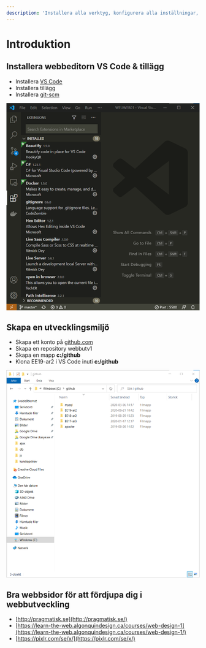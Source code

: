 ```yaml
---
description: 'Installera alla verktyg, konfigurera alla inställningar, skapar alla mappar'
---
```


# Introduktion

## Installera webbeditorn VS Code & tillägg

* Installera [VS Code](https://code.visualstudio.com/)
* Installera tillägg
* Installera [git-scm](https://git-scm.com/)

![](.gitbook/assets/image%20%2811%29.png)

## Skapa en utvecklingsmiljö

* Skapa ett konto på [github.com](https://github.com/)
* Skapa en repository webbutv1
* Skapa en mapp **c:/github**
* Klona EE19-ar2 i VS Code inuti **c:/github**

![Skapa c:/github](.gitbook/assets/image%20%2824%29.png)

## Bra webbsidor för att fördjupa dig i webbutveckling

* [http://pragmatisk.se](http://pragmatisk.se/)
* [https://learn-the-web.algonquindesign.ca/courses/web-design-1](https://learn-the-web.algonquindesign.ca/courses/web-design-1/)
* [https://pixlr.com/se/x/](https://pixlr.com/se/x/)

